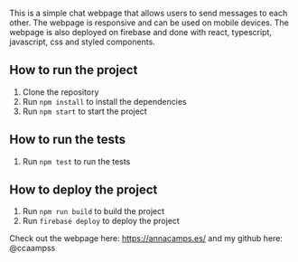 This is a simple chat webpage that allows users to send messages to each other. The webpage is responsive and can be used on mobile devices. The webpage is also deployed on firebase and done with react, typescript, javascript, css and styled components.

## How to run the project

1. Clone the repository
2. Run `npm install` to install the dependencies
3. Run `npm start` to start the project

## How to run the tests

1. Run `npm test` to run the tests

## How to deploy the project

1. Run `npm run build` to build the project
2. Run `firebase deploy` to deploy the project

Check out the webpage here: https://annacamps.es/ and my github here: @ccaampss
